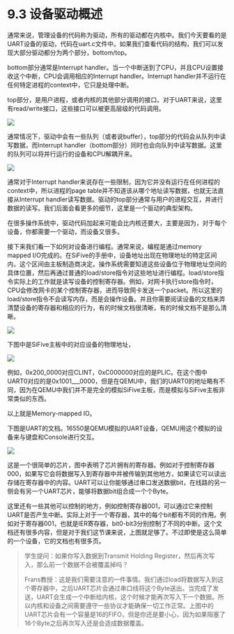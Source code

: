 # 9.3 设备驱动概述

通常来说，管理设备的代码称为驱动，所有的驱动都在内核中。我们今天要看的是UART设备的驱动，代码在uart.c文件中。如果我们查看代码的结构，我们可以发现大部分驱动都分为两个部分，bottom/top。

bottom部分通常是Interrupt handler。当一个中断送到了CPU，并且CPU设置接收这个中断，CPU会调用相应的Interrupt handler。Interrupt handler并不运行在任何特定进程的context中，它只是处理中断。

top部分，是用户进程，或者内核的其他部分调用的接口。对于UART来说，这里有read/write接口，这些接口可以被更高层级的代码调用。

![](../.gitbook/assets/image%20%28358%29.png)

通常情况下，驱动中会有一些队列（或者说buffer），top部分的代码会从队列中读写数据，而Interrupt handler（bottom部分）同时也会向队列中读写数据。这里的队列可以将并行运行的设备和CPU解耦开来。

![](../.gitbook/assets/image%20%28359%29.png)

通常对于Interrupt handler来说存在一些限制，因为它并没有运行在任何进程的context中，所以进程的page table并不知道该从哪个地址读写数据，也就无法直接从Interrupt handler读写数据。驱动的top部分通常与用户的进程交互，并进行数据的读写。我们后面会看更多的细节，这里是一个驱动的典型架构。

在很多操作系统中，驱动代码加起来可能会比内核还要大，主要是因为，对于每个设备，你都需要一个驱动，而设备又很多。

接下来我们看一下如何对设备进行编程。通常来说，编程是通过memory mapped I/O完成的。在SiFive的手册中，设备地址出现在物理地址的特定区间内，这个区间由主板制造商决定。操作系统需要知道这些设备位于物理地址空间的具体位置，然后再通过普通的load/store指令对这些地址进行编程。load/store指令实际上的工作就是读写设备的控制寄存器。例如，对网卡执行store指令时，CPU会修改网卡的某个控制寄存器，进而导致网卡发送一个packet。所以这里的load/store指令不会读写内存，而是会操作设备。并且你需要阅读设备的文档来弄清楚设备的寄存器和相应的行为，有的时候文档很清晰，有的时候文档不是那么清晰。

![](../.gitbook/assets/image%20%28380%29.png)

下图中是SiFive主板中的对应设备的物理地址，

![](../.gitbook/assets/image%20%28369%29.png)

例如，0x200\_0000对应CLINT，0xC000000对应的是PLIC。在这个图中UART0对应的是0x1001_\__0000，但是在QEMU中，我们的UART0的地址略有不同，因为在QEMU中我们并不是完全的模拟SiFive主板，而是模拟与SiFive主板非常类似的东西。

以上就是Memory-mapped IO。

下图是UART的文档。16550是QEMU模拟的UART设备，QEMU用这个模拟的设备来与键盘和Console进行交互。

![](../.gitbook/assets/image%20%28428%29.png)

这是一个很简单的芯片，图中表明了芯片拥有的寄存器。例如对于控制寄存器000，如果写它会将数据写入到寄存器中并被传输到其他地方，如果读它可以读出存储在寄存器中的内容。UART可以让你能够通过串口发送数据bit，在线路的另一侧会有另一个UART芯片，能够将数据bit组合成一个个Byte。

这里还有一些其他可以控制的地方，例如控制寄存器001，可以通过它来控制UART是否产生中断。实际上对于一个寄存器，其中的每个bit都有不同的作用。例如对于寄存器001，也就是IER寄存器，bit0-bit3分别控制了不同的中断。这个文档还有很多内容，但是对于我们这节课来说，上图就足够了。不过即使是这么简单的一个设备，它的文档也有很多页。

> 学生提问：如果你写入数据到Transmit Holding Register，然后再次写入，那么前一个数据不会被覆盖掉吗？
>
> Frans教授：这是我们需要注意的一件事情。我们通过load将数据写入到这个寄存器中，之后UART芯片会通过串口线将这个Byte送出。当完成了发送，UART会生成一个中断给内核，这个时候才能再次写入下一个数据。所以内核和设备之间需要遵守一些协议才能确保一切工作正常。上图中的UART芯片会有一个容量是16的FIFO，但是你还是要小心，因为如果阻塞了16个Byte之后再次写入还是会造成数据覆盖。




